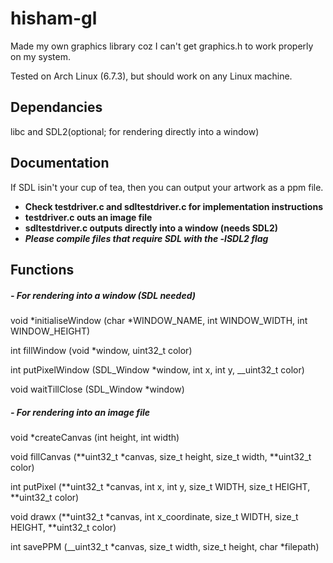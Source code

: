 # hisham-gl

Made my own graphics library coz I can't get graphics.h to work properly on my system.

Tested on Arch Linux (6.7.3), but should work on any Linux machine.

## Dependancies

libc and SDL2(optional; for rendering directly into a window)

## Documentation

If SDL isin't your cup of tea, then you can output your artwork as a ppm file.

- **Check testdriver.c and sdltestdriver.c for implementation instructions**
- **testdriver.c outs an image file** <br>
- **sdltestdriver.c outputs directly into a window (needs SDL2)** <br>
- **_Please compile files that require SDL with the -lSDL2 flag_**

## Functions

##### - For rendering into a window (SDL needed)

void *initialiseWindow (char *WINDOW_NAME, int WINDOW_WIDTH, int WINDOW_HEIGHT)

int fillWindow (void \*window, uint32_t color)

int putPixelWindow (SDL_Window \*window, int x, int y, \_\_uint32_t color)

void waitTillClose (SDL_Window \*window)

##### - For rendering into an image file

void \*createCanvas (int height, int width)

void fillCanvas (**uint32_t \*canvas, size_t height, size_t width, **uint32_t color)

int putPixel (**uint32_t \*canvas, int x, int y, size_t WIDTH, size_t HEIGHT, **uint32_t color)

void drawx (**uint32_t \*canvas, int x_coordinate, size_t WIDTH, size_t HEIGHT, **uint32_t color)

int savePPM (\_\_uint32_t *canvas, size_t width, size_t height, char *filepath)

